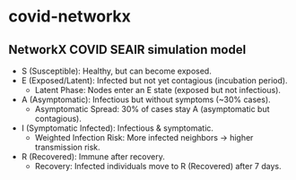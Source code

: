 # covid-networkx
## NetworkX COVID SEAIR simulation model

- S (Susceptible): Healthy, but can become exposed.  
- E (Exposed/Latent): Infected but not yet contagious (incubation period).  
  - Latent Phase: Nodes enter an E state (exposed but not infectious).  
- A (Asymptomatic): Infectious but without symptoms (~30% cases).  
  - Asymptomatic Spread: 30% of cases stay A (asymptomatic but contagious).
- I (Symptomatic Infected): Infectious & symptomatic.  
  - Weighted Infection Risk: More infected neighbors → higher transmission risk. 
- R (Recovered): Immune after recovery.  
  - Recovery: Infected individuals move to R (Recovered) after 7 days.
